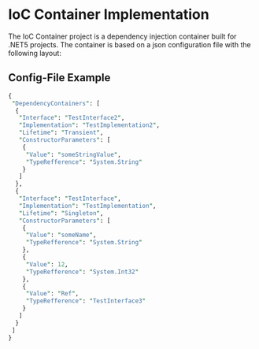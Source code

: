 ﻿# IoC Container Implementation

The IoC Container project is a dependency injection container built for .NET5 projects. The container is based on a json configuration file with the following layout:

## Config-File Example

```Perl
{
 "DependencyContainers": [
  {
   "Interface": "TestInterface2",
   "Implementation": "TestImplementation2",
   "Lifetime": "Transient",
   "ConstructorParameters": [
    {
     "Value": "someStringValue",
     "TypeRefference": "System.String"
    }
   ]
  },
  {
   "Interface": "TestInterface",
   "Implementation": "TestImplementation",
   "Lifetime": "Singleton",
   "ConstructorParameters": [
    {
     "Value": "someName",
     "TypeRefference": "System.String"
    },
    {
     "Value": 12,
     "TypeRefference": "System.Int32"
    },
    {
     "Value": "Ref",
     "TypeRefference": "TestInterface3"
    }
   ]
  }
 ]
}
```
